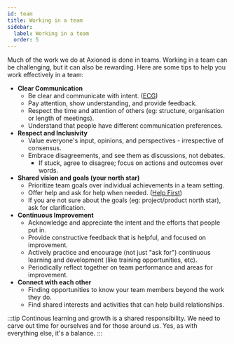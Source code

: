 ```yaml
---
id: team
title: Working in a team
sidebar:
  label: Working in a team
  order: 5
---
```


Much of the work we do at Axioned is done in teams. Working in a team can be challenging, but it can also be rewarding. Here are some tips to help you work effectively in a team:

- **Clear Communication**
  - Be clear and communicate with intent. ([ECG](https://handbook.axioned.com/playbook/communication/))
  - Pay attention, show understanding, and provide feedback.
  - Respect the time and attention of others (eg: structure, organisation or length of meetings).
  - Understand that people have different communication preferences.
- **Respect and Inclusivity**
  - Value everyone's input, opinions, and perspectives - irrespective of consensus.
  - Embrace disagreements, and see them as discussions, not debates.
    - If stuck, agree to disagree; focus on actions and outcomes over words.
- **Shared vision and goals (your north star)**
  - Prioritize team goals over individual achievements in a team setting.
  - Offer help and ask for help when needed. ([Help First](https://handbook.axioned.com/playbook/core-values/#help-first))
  - If you are not sure about the goals (eg: project/product north star), ask for clarification.
- **Continuous Improvement**
  - Acknowledge and appreciate the intent and the efforts that people put in.
  - Provide constructive feedback that is helpful, and focused on improvement.
  - Actively practice and encourage (not just "ask for") continuous learning and development (like training opportunities, etc).
  - Periodically reflect together on team performance and areas for improvement.
- **Connect with each other**
  - Finding opportunities to know your team members beyond the work they do.
  - Find shared interests and activities that can help build relationships.

:::tip
Continous learning and growth is a shared responsibility. We need to carve out time for ourselves and for those around us. Yes, as with everything else, it's a balance.
:::
